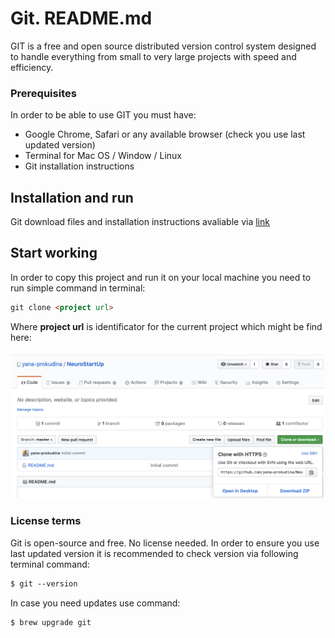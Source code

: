 # Git. README.md

GIT is a free and open source distributed version control system designed to handle everything from small to very large projects with speed and efficiency.

### Prerequisites

In order to be able to use GIT you must have:

* Google Chrome, Safari or any available browser (check you use last updated version)
* Terminal for Mac OS / Window / Linux
* Git installation instructions


## Installation and run

Git download files and installation instructions avaliable via [link](https://git-scm.com/downloads)

## Start working

In order to copy this project and run it on your local machine you need to run simple command in terminal:

``` html
git clone <project url>
```
Where **project url** is identificator for the current project which might be find here:

![Project URL](https://raw.githubusercontent.com/yana-prokudina/NeuroStartUp/master/project%20url.png)

### License terms

Git is open-source and free. No license needed.
In order to ensure you use last updated version it is recommended to check version via following terminal command:

```html
$ git --version
```

In case you need updates use command:

```html
$ brew upgrade git
```